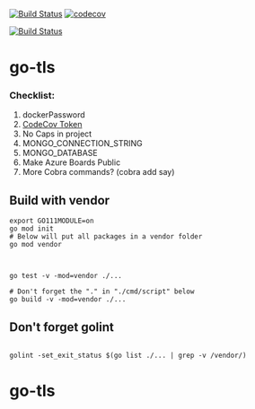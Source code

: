 


[![Build Status](https://travis-ci.org/mchirico/go-tls.svg?branch=master)](https://travis-ci.org/mchirico/go-tls)
[![codecov](https://codecov.io/gh/mchirico/go-tls/branch/master/graph/badge.svg)](https://codecov.io/gh/mchirico/go-tls)

[![Build Status](https://mchirico.visualstudio.com/go-tls/_apis/build/status/mchirico.go-tls?branchName=master)](https://mchirico.visualstudio.com/go-tls/_build/latest?definitionId=9&branchName=master)


# go-tls



### Checklist:

1. dockerPassword
2. [CodeCov Token](https://codecov.io/gh/mchirico)
3. No Caps in project
4. MONGO_CONNECTION_STRING
5. MONGO_DATABASE 
6. Make Azure Boards Public
7. More Cobra commands? (cobra add say)



## Build with vendor
```
export GO111MODULE=on
go mod init
# Below will put all packages in a vendor folder
go mod vendor



go test -v -mod=vendor ./...

# Don't forget the "." in "./cmd/script" below
go build -v -mod=vendor ./...
```


## Don't forget golint

```

golint -set_exit_status $(go list ./... | grep -v /vendor/)

```


# go-tls
